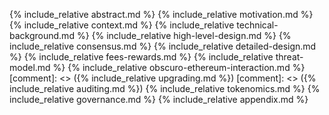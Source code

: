 {% include_relative abstract.md %}
{% include_relative motivation.md %}
{% include_relative context.md %}
{% include_relative technical-background.md %}
{% include_relative high-level-design.md %}
{% include_relative consensus.md %}
{% include_relative detailed-design.md %}
{% include_relative fees-rewards.md %}
{% include_relative threat-model.md %}
{% include_relative obscuro-ethereum-interaction.md %}
[comment]: <> ({% include_relative upgrading.md %})
[comment]: <> ({% include_relative auditing.md %})
{% include_relative tokenomics.md %}
{% include_relative governance.md %}
{% include_relative appendix.md %}